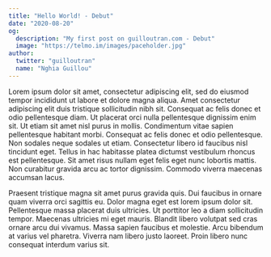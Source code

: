 ```yaml
---
title: "Hello World! - Debut"
date: "2020-08-20"
og:
  description: "My first post on guilloutran.com - Debut"
  image: "https://telmo.im/images/paceholder.jpg"
author:
  twitter: "guilloutran"
  name: "Nghia Guillou"
---
```


Lorem ipsum dolor sit amet, consectetur adipiscing elit, sed do eiusmod tempor
incididunt ut labore et dolore magna aliqua. Amet consectetur adipiscing elit
duis tristique sollicitudin nibh sit. Consequat ac felis donec et odio
pellentesque diam. Ut placerat orci nulla pellentesque dignissim enim sit. Ut
etiam sit amet nisl purus in mollis. Condimentum vitae sapien pellentesque
habitant morbi. Consequat ac felis donec et odio pellentesque. Non sodales neque
sodales ut etiam. Consectetur libero id faucibus nisl tincidunt eget. Tellus in
hac habitasse platea dictumst vestibulum rhoncus est pellentesque. Sit amet
risus nullam eget felis eget nunc lobortis mattis. Non curabitur gravida arcu ac
tortor dignissim. Commodo viverra maecenas accumsan lacus.

Praesent tristique magna sit amet purus gravida quis. Dui faucibus in ornare
quam viverra orci sagittis eu. Dolor magna eget est lorem ipsum dolor sit.
Pellentesque massa placerat duis ultricies. Ut porttitor leo a diam sollicitudin
tempor. Maecenas ultricies mi eget mauris. Blandit libero volutpat sed cras
ornare arcu dui vivamus. Massa sapien faucibus et molestie. Arcu bibendum at
varius vel pharetra. Viverra nam libero justo laoreet. Proin libero nunc
consequat interdum varius sit.
